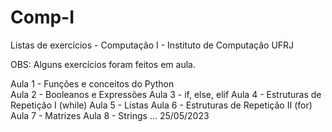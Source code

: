 # Comp-I
Listas de exercícios - Computação I - Instituto de Computação UFRJ

OBS: Alguns exercícios foram feitos em aula.

Aula 1 - Funções e conceitos do Python<br>
Aula 2 - Booleanos e Expressões
Aula 3 - if, else, elif
Aula 4 - Estruturas de Repetição I (while)
Aula 5 - Listas
Aula 6 - Estruturas de Repetição II (for)
Aula 7 - Matrizes
Aula 8 - Strings
... 25/05/2023
